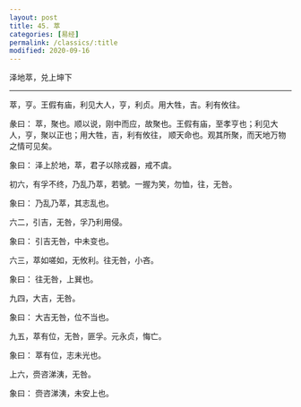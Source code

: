 ```yaml
---
layout: post
title: 45. 萃
categories: [易经]
permalink: /classics/:title
modified: 2020-09-16
---
```


泽地萃，兑上坤下

---

萃，亨。王假有庙，利见大人，亨，利贞。用大牲，吉。利有攸往。

彖曰： 萃，聚也。顺以说，刚中而应，故聚也。王假有庙，至孝亨也；利见大人，亨，聚以正也；用大牲，吉，利有攸往，
顺天命也。观其所聚，而天地万物之情可见矣。

象曰： 泽上於地，萃，君子以除戎器，戒不虞。

初六，有孚不终，乃乱乃萃，若號。一握为笑，勿恤，往，无咎。

象曰： 乃乱乃萃，其志乱也。

六二，引吉，无咎，孚乃利用侵。

象曰： 引吉无咎，中未变也。

六三，萃如嗟如，无攸利。往无咎，小吝。

象曰： 往无咎，上巽也。

九四，大吉，无咎。

象曰： 大吉无咎，位不当也。

九五，萃有位，无咎，匪孚。元永贞，悔亡。

象曰： 萃有位，志未光也。

上六，赍咨涕洟，无咎。

象曰： 赍咨涕洟，未安上也。
